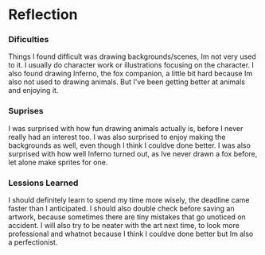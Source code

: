 # Reflection

### Dificulties
Things I found difficult was drawing backgrounds/scenes, Im not very used to it. I usually do character work or illustrations focusing on the character.
I also found drawing Inferno, the fox companion, a little bit hard because Im also not used to drawing animals. But I've been getting better at animals and
enjoying it.

### Suprises
I was surprised with how fun drawing animals actually is, before I never really had an interest too. I was also surprised to enjoy making the backgrounds 
as well, even though I think I couldve done better. I was also surprised with how well Inferno turned out, as Ive never drawn a fox before, 
let alone make sprites for one.

### Lessions Learned
I should definitely learn to spend my time more wisely, the deadline came faster than I anticipated. I should also double check before saving an artwork, 
because sometimes there are tiny mistakes that go unoticed on accident. I will also try to be neater with the art next time, to look more professional
and whatnot because I think I couldve done better but Im also a perfectionist.
